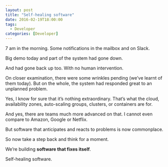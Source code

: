 ```yaml
---
layout: post
title: "Self-healing software"
date: 2016-02-19T18:00:00
tags:
  - Developer
categories: [Developer]
---
```


7 am in the morning. Some notifications in the mailbox and on Slack.

Big demo today and part of the system had gone down.

And had gone back up too. With no human intervention.

On closer examination, there were some wrinkles pending (we’ve learnt of them today). But on the whole, the system had responded great to an unplanned problem.

Yes, I know for sure that it’s nothing extraordinary. That’s what the cloud, availability zones, auto-scaling groups, clusters, or containers are for.

And yes, there are teams much more advanced on that. I cannot even compare to Amazon, Google or Netflix.

But software that anticipates and reacts to problems is now commonplace.

So now take a step back and think for a moment.

We’re building **software that fixes itself**.

Self-healing software.
